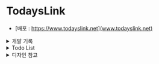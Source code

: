 # TodaysLink

- [배포 : https://www.todayslink.net](www.todayslink.net)

<details>
<summary>개발 기록</summary>
<div markdown="1">

- [2023.01.07 : 헤더 디자인 및 반응형 완료 (블로그 기록)](https://velog.io/@tpgus758/%ED%97%A4%EB%8D%94-%EC%BB%B4%ED%8F%AC%EB%84%8C%ED%8A%B8-%EB%B6%84%EB%A6%AC%ED%95%98%EA%B8%B0)

- [2023.01.09 : 모바일 환경 헤더 햄버거 바 추가 (블로그 기록)](https://velog.io/@tpgus758/%EC%BB%B4%ED%8F%AC%EB%84%8C%ED%8A%B8-%EB%82%98%EB%88%84%EA%B8%B0-%ED%97%A4%EB%8D%94-mobile-only)

- 2023.01.09 : **404** 페이지 추가 완료

- 2023.01.09 : 사이트 테마 색 변경

- [2023.01.11 : FAQ 페이지 디자인 - 아코디언 UI 적용하기 (블로그 기록)](https://velog.io/@tpgus758/%EC%95%84%EC%BD%94%EB%94%94%EC%96%B8Accordian-%EA%B5%AC%ED%98%84%ED%95%98%EA%B8%B0-styled-components)

- 2023.01.14 : 계정 관련 페이지 완성 (로그인, 회원가입, 계정 찾기)

- 2023.01.15 : 링크 상세 페이지 완성

- 2023.01.16 : Q&A 페이지 완성

</div>
</details>

<details>
<summary>Todo List</summary>
<div markdown="1">

- FAQ 페이지 카테고리 분리
- 소셜 로그인 (카카오톡 우선)
</details>



<details>
<summary>디자인 참고</summary>
<div markdown="1">

- [상세 페이지 디자인 참고 - 크림](https://kream.co.kr/products/92506)
- [FAQ 페이지 디자인 참고 - 우리은행](https://spot.wooribank.com/pot/Dream?withyou=MYETC0005)
- [Q&A 페이지 디자인 참고 - SSF샵](https://www.ssfshop.com/secured/mypage/myInquiryList)
- [메인 페이지 헤더 및 태그 디자인 참고 - 유튜브](https://www.youtube.com/)
- [로그인 및 회원가입 디자인 참고 - 무신사](https://www.musinsa.com/auth/login?referer=https%3A%2F%2Fwww.musinsa.com%2Fapp%2F%3FNaPm%3Dct%253Dlcx9kubh%257Cci%253Dcheckout%257Ctr%253Dds%257Ctrx%253D%257Chk%253D156c70095c470bd22f83fe7c9e3003ed42ebae73)
- [기본 요소 디자인 참고 - Tailwind](https://tailwindui.com/components)

</details>
